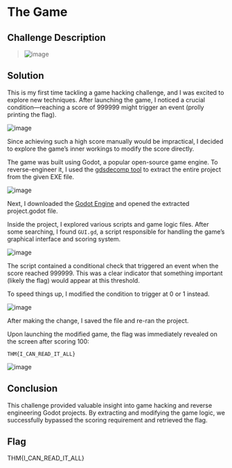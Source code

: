 # The Game 

## Challenge Description
> ![image](https://github.com/user-attachments/assets/862ea051-ab05-4f01-b9f2-86f6ad4137ef)

## Solution
This is my first time tackling a game hacking challenge, and I was excited to explore new techniques. After launching the game, I noticed a crucial condition—reaching a score of 999999 might trigger an event (prolly printing the flag).

![image](https://github.com/user-attachments/assets/a04c57f5-a79e-4a36-b414-c8cd8eb12add)

Since achieving such a high score manually would be impractical, I decided to explore the game’s inner workings to modify the score directly.

The game was built using Godot, a popular open-source game engine. To reverse-engineer it, I used the [gdsdecomp tool](https://github.com/GDRETools/gdsdecomp) to extract the entire project from the given EXE file.

![image](https://github.com/user-attachments/assets/0ce22f76-72bb-438c-b705-0afb36a58ca6)

Next, I downloaded the [Godot Engine](https://godotengine.org/) and opened the extracted project.godot file.

Inside the project, I explored various scripts and game logic files. After some searching, I found `GUI.gd`, a script responsible for handling the game’s graphical interface and scoring system.

![image](https://github.com/user-attachments/assets/f4c4d83d-f089-4387-ae5e-3c2f97a32f71)

The script contained a conditional check that triggered an event when the score reached 999999. This was a clear indicator that something important (likely the flag) would appear at this threshold.

To speed things up, I modified the condition to trigger at 0 or 1 instead.

![image](https://github.com/user-attachments/assets/f09f58a9-2655-4fda-8653-6dbcb3dc7f28)

After making the change, I saved the file and re-ran the project.

Upon launching the modified game, the flag was immediately revealed on the screen after scoring 100:
```
THM{I_CAN_READ_IT_ALL}
```

![image](https://github.com/user-attachments/assets/58edf205-b49f-4cfb-8116-c9a6291ae655)

## Conclusion
This challenge provided valuable insight into game hacking and reverse engineering Godot projects. By extracting and modifying the game logic, we successfully bypassed the scoring requirement and retrieved the flag.

 ## Flag
THM{I_CAN_READ_IT_ALL}

